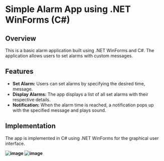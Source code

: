 # Simple Alarm App using .NET WinForms (C#)

## Overview

This is a basic alarm application built using .NET WinForms and C#. The application allows users to set alarms with custom messages.

## Features

- **Set Alarm:** Users can set alarms by specifying the desired time, message.
- **Display Alarms:** The app displays a list of all set alarms with their respective details.
- **Notification:** When the alarm time is reached, a notification pops up with the specified message and plays sound.

## Implementation

The app is implemented in C# using .NET WinForms for the graphical user interface.

**![image](https://raw.githubusercontent.com/VigneshDev1309/Alarm-App/main/Alarm_KNeken8Ig6.png)
![image](https://raw.githubusercontent.com/VigneshDev1309/Alarm-App/main/Alarm_avdQ2DlLcA.png)**
